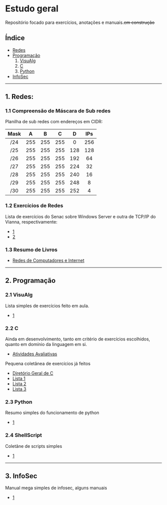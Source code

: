 # Estudo geral
Repositório focado para exercícios, anotações e manuais.~~em construção~~
## Índice
- [Redes](#redes)
- [Programação](#programação)
  1. [VisuAlg](#visualg)
  2. [C](#c)
  3. [Python](#python)
- [InfoSec](#infosec) 
-------------

<a name="redes"></a>
## 1. Redes:
### 1.1 Compreensão de Máscara de Sub redes
Planilha de sub redes com endereços em CIDR:

| Mask | A | B | C | D | IPs|
| :-: | :-: | :-: | :-: | :-: | :-: |
| /24 | 255|255|255|0|256 |
| /25 | 255|255|255|128|128|
| /26 | 255|255|255|192|64|
| /27 | 255|255|255|224|32|
| /28 | 255|255|255|240|16|
| /29 | 255|255|255|248|8|
| /30 | 255|255|255|252|4|

### 1.2 Exercícios de Redes

Lista de exercícios do Senac sobre Windows Server e outra de TCP/IP do Vianna, respectivamente:
  - [1](https://github.com/3rdglaz/study/tree/main/Redes/Exercicios%20Windows%20Server.md)
  - [2](https://github.com/3rdglaz/study/tree/main/Redes/Exerc%C3%ADcio%20Rede%20Geral.md)

### 1.3 Resumo de Livros

 - [Redes de Computadores e Internet](https://github.com/3rdglaz/study/tree/main/Redes/kurose.md)

------------
<a name="programação"></a>
## 2. Programação
<a name="visualg"></a>
### 2.1 VisuAlg
Lista simples de exercícios feito em aula.
 - [1](https://github.com/3rdglaz/study/blob/main/visuAlg.alg)
<a name="c"></a>
### 2.2 C
Ainda em desenvolvimento, tanto em critério de exercícios escolhidos, quanto em domínio da linguagem em si.
 - [Atividades Avaliativas](https://github.com/3rdglaz/study/blob/main/atividade_avaliativa.c)

Pequena coletânea de exercícios já feitos

 - [Diretório Geral de C](https://github.com/3rdglaz/study/tree/main/C)
 - [Lista 1](https://github.com/3rdglaz/study/blob/main/C/Exercicio%20Engenharia%20Software.md)
 - [Lista 2](https://github.com/3rdglaz/study/blob/main/C/lista_ILY.md)
 - [Lista 3](https://github.com/3rdglaz/study/blob/main/C/Exercicio%20Avaliativo%202.md)
<a name="python"></a>
### 2.3 Python
Resumo simples do funcionamento de python
 - [1](https://github.com/3rdglaz/study/blob/main/trabalho%20python.md)
<a name ="python"></a>
### 2.4 ShellScript
Coletâne de scripts simples
  - [1](https://github.com/3rdglaz/study/tree/main/Scripts)
------------
<a name="infosec"></a>
## 3. InfoSec
Manual mega simples de infosec, alguns manuais
 - [1](https://github.com/3rdglaz/study/tree/main/InfoSec)
